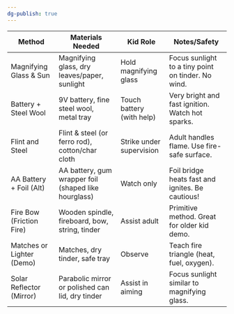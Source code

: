 ```yaml
---
dg-publish: true
---
```



| Method                    | Materials Needed                                     | Kid Role                  | Notes/Safety                                       |
| ------------------------- | ---------------------------------------------------- | ------------------------- | -------------------------------------------------- |
| Magnifying Glass & Sun    | Magnifying glass, dry leaves/paper, sunlight         | Hold magnifying glass     | Focus sunlight to a tiny point on tinder. No wind. |
| Battery + Steel Wool      | 9V battery, fine steel wool, metal tray              | Touch battery (with help) | Very bright and fast ignition. Watch hot sparks.   |
| Flint and Steel           | Flint & steel (or ferro rod), cotton/char cloth      | Strike under supervision  | Adult handles flame. Use fire-safe surface.        |
| AA Battery + Foil (Alt)   | AA battery, gum wrapper foil (shaped like hourglass) | Watch only                | Foil bridge heats fast and ignites. Be cautious!   |
| Fire Bow (Friction Fire)  | Wooden spindle, fireboard, bow, string, tinder       | Assist adult              | Primitive method. Great for older kid demo.        |
| Matches or Lighter (Demo) | Matches, dry tinder, safe tray                       | Observe                   | Teach fire triangle (heat, fuel, oxygen).          |
| Solar Reflector (Mirror)  | Parabolic mirror or polished can lid, dry tinder     | Assist in aiming          | Focus sunlight similar to magnifying glass.        |

